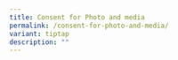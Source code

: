 ```yaml
---
title: Consent for Photo and media
permalink: /consent-for-photo-and-media/
variant: tiptap
description: ""
---
```

